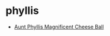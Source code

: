 # phyllis

 * [Aunt Phyllis Magnificent Cheese Ball](index/a/aunt-phyllis-magnificent-cheese-ball.json)
